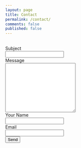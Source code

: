```yaml
---
layout: page
title: Contact
permalink: /contact/
comments: false
published: false
---
```


<form action="https://formspree.io/{{site.author.email}}"
      method="POST">
     <br>Subject <br>
     <input type="text" name="_subject">
     <br> Message <br>
     <textarea name="message" rows="10" cols="25">
     </textarea>
     <br> Your Name <br>
     <input type="text" name="name">
     <br> Email <br>
     <input type="email" name="_replyto">
     <br>
     <input type="submit" value="Send">
     <input type="hidden" name="_next" value="{{site.baseurl}}/thanks" />
     <input type="text" name="_gotcha" style="display:none" />
</form>